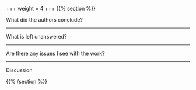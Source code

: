+++
weight = 4
+++
{{% section %}}

What did the authors conclude?

---

What is left unanswered?

---

Are there any issues I see with the work?

---

Discussion

{{% /section %}}
